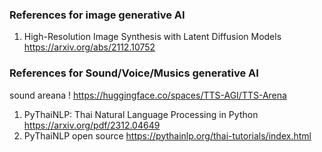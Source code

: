 ### References for image generative AI
1. High-Resolution Image Synthesis with Latent Diffusion Models https://arxiv.org/abs/2112.10752 <br>


### References for Sound/Voice/Musics generative AI 
sound areana ! https://huggingface.co/spaces/TTS-AGI/TTS-Arena

1. PyThaiNLP: Thai Natural Language Processing in Python https://arxiv.org/pdf/2312.04649 <br>
2. PyThaiNLP open source https://pythainlp.org/thai-tutorials/index.html
